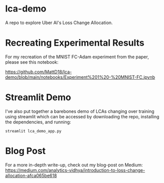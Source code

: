 # lca-demo

A repo to explore Uber AI's Loss Change Allocation.

# Recreating Experimental Results

For my recreation of the MNIST FC-Adam experiment from the paper, please see this notebook:

https://github.com/MattD18/lca-demo/blob/main/notebooks/Experiment%201%20-%20MNIST-FC.ipynb

# Streamlit Demo

I've also put together a barebones demo of LCAs changing over training using streamlit which can be accessed by downloading the repo, installing the dependencies, and running:

```
streamlit lca_demo_app.py
```

# Blog Post

For a more in-depth write-up, check out my blog-post on Medium: 
https://medium.com/analytics-vidhya/introduction-to-loss-change-allocation-afca065be618
